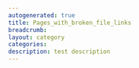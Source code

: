 ```yaml
---
autogenerated: true
title: Pages_with_broken_file_links
breadcrumb: 
layout: category
categories: 
description: test description
---
```



